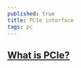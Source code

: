 ```yaml
---
published: true
title: PCIe interface
tags: pc
---
```

## [What is PCIe?](https://www.overclock.net/forum/355-ssd/1489684-ssd-interface-comparison-pci-express-vs-sata.html)

